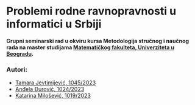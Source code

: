 # Problemi rodne ravnopravnosti u informatici u Srbiji
**Grupni seminarski rad u okviru kursa Metodologija stručnog i naučnog rada na master studijama [Matematičkog fakulteta, Univerziteta u Beogradu](http://www.matf.bg.ac.rs/).**

### Autori:
- [Tamara Jevtimijević, 1045/2023](https://github.com/tamaricajev)
- [Anđela Đurović, 1024/2023](https://github.com/andjelaa11)
- [Katarina Milošević, 1019/2023](https://github.com/KatMilosevic)
